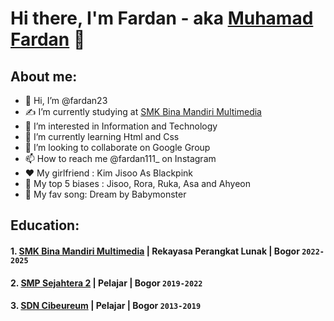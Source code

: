 # Hi there, I'm Fardan - aka [Muhamad Fardan](https://instagram.com/fardan111_?igshid=ZDc4ODBmNjlmNQ==) 👋
## About me:
- 👋 Hi, I’m @fardan23
- ✍️ I’m currently studying at [SMK Bina Mandiri Multimedia](http://smkbm3.sch.id)
- 👀 I’m interested in Information and Technology
- 🌱 I’m currently learning Html and Css
- 💞️ I’m looking to collaborate on Google Group
- 📫 How to reach me @fardan111_ on Instagram
- ❤️ My girlfriend : Kim Jisoo As Blackpink
- 💫 My top 5 biases : Jisoo, Rora, Ruka, Asa and Ahyeon
- 👾 My fav song: Dream by Babymonster

## Education:

#### 1. [SMK Bina Mandiri Multimedia](http://smkbm3.sch.id) | Rekayasa Perangkat Lunak | Bogor `2022-2025`
#### 2. [SMP Sejahtera 2](https://instagram.com/smpsejahtera2cileungsi_?igshid=YmMyMTA2M2Y=) | Pelajar | Bogor `2019-2022`
#### 3. [SDN Cibeureum](http://sdncibeureumcileungsi.mysch.id/) | Pelajar | Bogor `2013-2019`

<!---
fardan23/fardan23 is a ✨ special ✨ repository because its `README.md` (this file) appears on your GitHub profile.
You can click the Preview link to take a look at your changes.
--->
 
